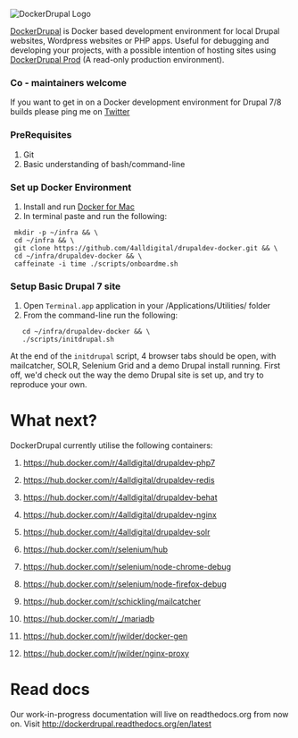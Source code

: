 ![DockerDrupal Logo](https://raw.githubusercontent.com/4alldigital/drupaldev-docker/master/docs/images/drupal-docker-logo-monochrome.png)

[DockerDrupal](https://www.4alldigital.io/docker-drupal) is Docker based development environment for local Drupal websites, Wordpress websites or PHP apps. Useful for debugging and developing your projects, with a possible intention of hosting sites using [DockerDrupal Prod](https://github.com/4alldigital/drupalprod-docker) (A read-only production environment).

### Co - maintainers welcome
 If you want to get in on a Docker development environment for Drupal 7/8 builds please ping me on [Twitter](http://twitter.com/@4alldigital)

  ### PreRequisites
  1. Git
  2. Basic understanding of bash/command-line


  ### Set up Docker Environment
  1. Install and run [Docker for Mac](https://docs.docker.com/docker-for-mac)
  2. In terminal paste and run the following:

  ```
   mkdir -p ~/infra && \
   cd ~/infra && \
   git clone https://github.com/4alldigital/drupaldev-docker.git && \
   cd ~/infra/drupaldev-docker && \
   caffeinate -i time ./scripts/onboardme.sh

  ```


  ### Setup Basic Drupal 7 site
  1. Open `Terminal.app` application in your /Applications/Utilities/ folder
  2. From the command-line run the following:

  ```
     cd ~/infra/drupaldev-docker && \
     ./scripts/initdrupal.sh

  ```

  At the end of the `initdrupal` script, 4 browser tabs should be open, with mailcatcher, SOLR, Selenium Grid and a demo Drupal install running.  First off, we'd check out the way the demo Drupal site is set up, and try to reproduce your own.

# What next?

DockerDrupal currently utilise the following containers:

 1. https://hub.docker.com/r/4alldigital/drupaldev-php7

 2. https://hub.docker.com/r/4alldigital/drupaldev-redis

 3. https://hub.docker.com/r/4alldigital/drupaldev-behat

 4. https://hub.docker.com/r/4alldigital/drupaldev-nginx

 5. https://hub.docker.com/r/4alldigital/drupaldev-solr

 6. https://hub.docker.com/r/selenium/hub

 7. https://hub.docker.com/r/selenium/node-chrome-debug

 8. https://hub.docker.com/r/selenium/node-firefox-debug

 9. https://hub.docker.com/r/schickling/mailcatcher

 10. https://hub.docker.com/r/_/mariadb

 11. https://hub.docker.com/r/jwilder/docker-gen

 12. https://hub.docker.com/r/jwilder/nginx-proxy


# Read docs

Our work-in-progress documentation will live on readthedocs.org from now on. Visit http://dockerdrupal.readthedocs.org/en/latest
